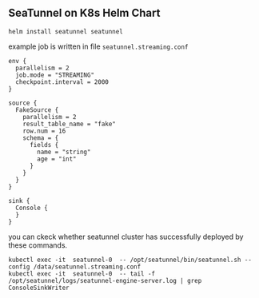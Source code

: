 ## SeaTunnel on K8s Helm Chart

```
helm install seatunnel seatunnel
```

example job is written in file `seatunnel.streaming.conf`
```
env {
  parallelism = 2
  job.mode = "STREAMING"
  checkpoint.interval = 2000
}

source {
  FakeSource {
    parallelism = 2
    result_table_name = "fake"
    row.num = 16
    schema = {
      fields {
        name = "string"
        age = "int"
      }
    }
  }
}

sink {
  Console {
  }
}
```
you can ckeck whether seatunnel cluster has successfully deployed by these commands.



```
kubectl exec -it  seatunnel-0  -- /opt/seatunnel/bin/seatunnel.sh --config /data/seatunnel.streaming.conf
kubectl exec -it  seatunnel-0  -- tail -f /opt/seatunnel/logs/seatunnel-engine-server.log | grep ConsoleSinkWriter
```



